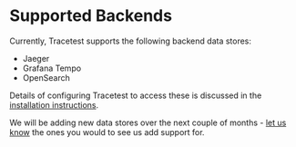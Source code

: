 # Supported Backends

Currently, Tracetest supports the following backend data stores:

- Jaeger
- Grafana Tempo
- OpenSearch

Details of configuring Tracetest to access these is discussed in the [installation instructions](/docs/installing.md).

We will be adding new data stores over the next couple of months - [let us know](https://github.com/kubeshop/tracetest/issues/new/choose) the ones you would to see us add support for.
